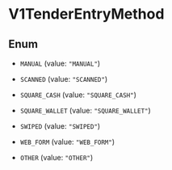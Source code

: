 
# V1TenderEntryMethod

## Enum


* `MANUAL` (value: `"MANUAL"`)

* `SCANNED` (value: `"SCANNED"`)

* `SQUARE_CASH` (value: `"SQUARE_CASH"`)

* `SQUARE_WALLET` (value: `"SQUARE_WALLET"`)

* `SWIPED` (value: `"SWIPED"`)

* `WEB_FORM` (value: `"WEB_FORM"`)

* `OTHER` (value: `"OTHER"`)



